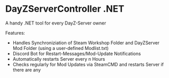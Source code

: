 # DayZServerController .NET
 A handy .NET tool for every DayZ-Server owner

Features:
- Handles Synchroniziation of Steam Workshop Folder and DayZServer Mod Folder (using a user-defined Modlist.txt)
- Discord Bot for Restart-Messages/Mod-Update Notifications
- Automatically restarts Server every n Hours
- Checks regularly for Mod Updates via SteamCMD and restarts Server if there are any
